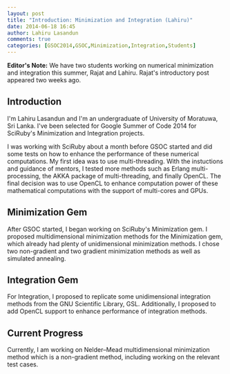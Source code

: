 ```yaml
---
layout: post
title: "Introduction: Minimization and Integration (Lahiru)"
date: 2014-06-18 16:45
author: Lahiru Lasandun
comments: true
categories: [GSOC2014,GSOC,Minimization,Integration,Students]
---
```

<p class="note"><strong>Editor's Note:</strong> We have two students
working on numerical minimization and integration this summer, Rajat and
Lahiru. Rajat's introductory post appeared two weeks ago.</p>

Introduction 
--------------------------------------------------------
I'm Lahiru Lasandun and I'm an undergraduate of University of Moratuwa, Sri Lanka. I've been selected for
Google Summer of Code 2014 for SciRuby's Minimization and Integration projects.

I was working with SciRuby about a month before GSOC started and did some tests on how to enhance the performance of
these numerical computations. My first idea was to use multi-threading. With the instuctions and guidance of mentors, I
tested more methods such as Erlang multi-processing, the AKKA package of multi-threading, and finally OpenCL. The final
decision was to use OpenCL to enhance computation power of these mathematical computations with the support of multi-cores
and GPUs.

Minimization Gem
----------------
After GSOC started, I began working on SciRuby's Minimization gem. I proposed multidimensional minimization methods for the
Minimization gem, which already had plenty of unidimensional minimization methods. I chose two non-gradient 
and two gradient minimization methods as well as simulated annealing.

Integration Gem
---------------
For Integration, I proposed to replicate some unidimensional integration methods from the GNU Scientific Library, GSL. Additionally, I proposed to add OpenCL support to enhance performance of integration methods.

Current Progress
----------------
Currently, I am working on Nelder&ndash;Mead multidimensional minimization
method which is a non-gradient method, including working on the relevant
test cases.
